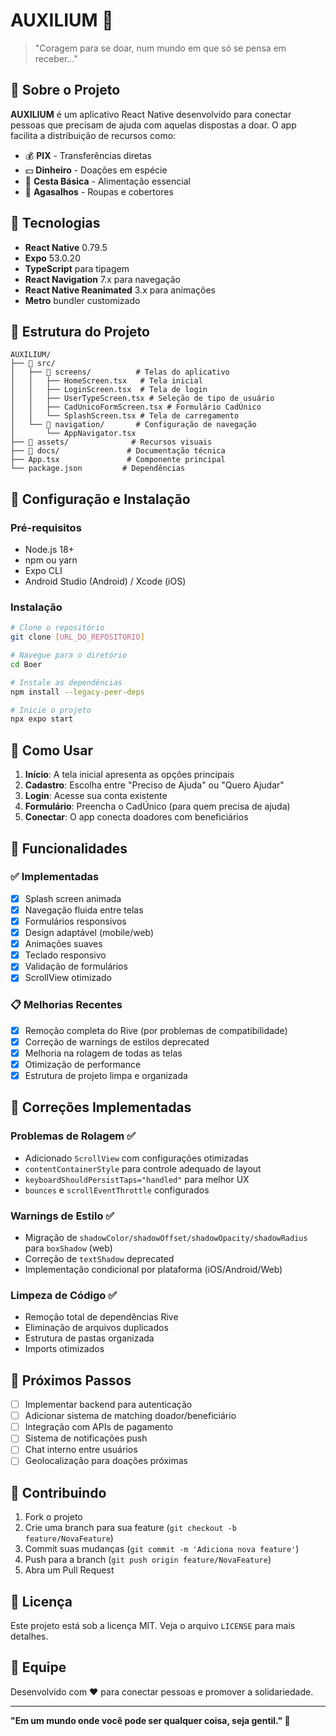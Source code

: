 # AUXILIUM 🤝

> "Coragem para se doar, num mundo em que só se pensa em receber..."

## 📱 Sobre o Projeto

**AUXILIUM** é um aplicativo React Native desenvolvido para conectar pessoas que precisam de ajuda com aquelas dispostas a doar. O app facilita a distribuição de recursos como:

- 💰 **PIX** - Transferências diretas
- 💵 **Dinheiro** - Doações em espécie  
- 🧺 **Cesta Básica** - Alimentação essencial
- 🧥 **Agasalhos** - Roupas e cobertores

## 🚀 Tecnologias

- **React Native** 0.79.5
- **Expo** 53.0.20
- **TypeScript** para tipagem
- **React Navigation** 7.x para navegação
- **React Native Reanimated** 3.x para animações
- **Metro** bundler customizado

## 📁 Estrutura do Projeto

```
AUXILIUM/
├── 📁 src/
│   ├── 📁 screens/          # Telas do aplicativo
│   │   ├── HomeScreen.tsx   # Tela inicial
│   │   ├── LoginScreen.tsx  # Tela de login
│   │   ├── UserTypeScreen.tsx # Seleção de tipo de usuário
│   │   ├── CadUnicoFormScreen.tsx # Formulário CadÚnico
│   │   └── SplashScreen.tsx # Tela de carregamento
│   └── 📁 navigation/       # Configuração de navegação
│       └── AppNavigator.tsx
├── 📁 assets/              # Recursos visuais
├── 📁 docs/               # Documentação técnica
├── App.tsx               # Componente principal
└── package.json         # Dependências
```

## 🔧 Configuração e Instalação

### Pré-requisitos
- Node.js 18+
- npm ou yarn
- Expo CLI
- Android Studio (Android) / Xcode (iOS)

### Instalação
```bash
# Clone o repositório
git clone [URL_DO_REPOSITORIO]

# Navegue para o diretório
cd Boer

# Instale as dependências
npm install --legacy-peer-deps

# Inicie o projeto
npx expo start
```

## 📱 Como Usar

1. **Início**: A tela inicial apresenta as opções principais
2. **Cadastro**: Escolha entre "Preciso de Ajuda" ou "Quero Ajudar"
3. **Login**: Acesse sua conta existente
4. **Formulário**: Preencha o CadÚnico (para quem precisa de ajuda)
5. **Conectar**: O app conecta doadores com beneficiários

## 🎨 Funcionalidades

### ✅ Implementadas
- [x] Splash screen animada
- [x] Navegação fluida entre telas
- [x] Formulários responsivos
- [x] Design adaptável (mobile/web)
- [x] Animações suaves
- [x] Teclado responsivo
- [x] Validação de formulários
- [x] ScrollView otimizado

### 📋 Melhorias Recentes
- [x] Remoção completa do Rive (por problemas de compatibilidade)
- [x] Correção de warnings de estilos deprecated
- [x] Melhoria na rolagem de todas as telas
- [x] Otimização de performance
- [x] Estrutura de projeto limpa e organizada

## 🐛 Correções Implementadas

### Problemas de Rolagem ✅
- Adicionado `ScrollView` com configurações otimizadas
- `contentContainerStyle` para controle adequado de layout
- `keyboardShouldPersistTaps="handled"` para melhor UX
- `bounces` e `scrollEventThrottle` configurados

### Warnings de Estilo ✅
- Migração de `shadowColor/shadowOffset/shadowOpacity/shadowRadius` para `boxShadow` (web)
- Correção de `textShadow` deprecated
- Implementação condicional por plataforma (iOS/Android/Web)

### Limpeza de Código ✅
- Remoção total de dependências Rive
- Eliminação de arquivos duplicados
- Estrutura de pastas organizada
- Imports otimizados

## 🎯 Próximos Passos

- [ ] Implementar backend para autenticação
- [ ] Adicionar sistema de matching doador/beneficiário
- [ ] Integração com APIs de pagamento
- [ ] Sistema de notificações push
- [ ] Chat interno entre usuários
- [ ] Geolocalização para doações próximas

## 🤝 Contribuindo

1. Fork o projeto
2. Crie uma branch para sua feature (`git checkout -b feature/NovaFeature`)
3. Commit suas mudanças (`git commit -m 'Adiciona nova feature'`)
4. Push para a branch (`git push origin feature/NovaFeature`)
5. Abra um Pull Request

## 📄 Licença

Este projeto está sob a licença MIT. Veja o arquivo `LICENSE` para mais detalhes.

## 👥 Equipe

Desenvolvido com ❤️ para conectar pessoas e promover a solidariedade.

---

**"Em um mundo onde você pode ser qualquer coisa, seja gentil." 💚**
